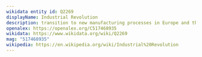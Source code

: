 ```yaml
---
wikidata entity id: Q2269
displayName: Industrial Revolution
description: transition to new manufacturing processes in Europe and the United States, in the 18th-19th centuries
openalex: https://openalex.org/C517468935
wikidata: https://www.wikidata.org/wiki/Q2269
mag: "517468935"
wikipedia: https://en.wikipedia.org/wiki/Industrial%20Revolution
---
```

